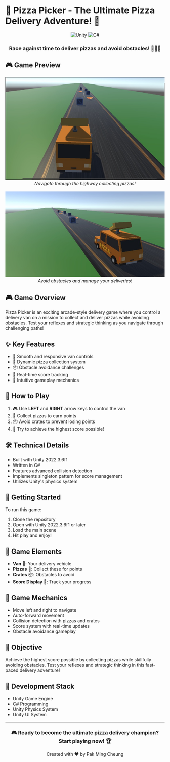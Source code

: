 # 🍕 Pizza Picker - The Ultimate Pizza Delivery Adventure! 🚚

<div align="center">
  <img src="https://img.shields.io/badge/unity-%23000000.svg?style=for-the-badge&logo=unity&logoColor=white" alt="Unity">
  <img src="https://img.shields.io/badge/C%23-%23239120.svg?style=for-the-badge&logo=c-sharp&logoColor=white" alt="C#">
  
  ### Race against time to deliver pizzas and avoid obstacles! 🏃‍♂️💨
</div>

## 🎮 Game Preview

<div align="center">
  <img src="images/Pizza_game.jpg" alt="Pizza Picker Gameplay" width="800">
  <br/>
  <em>Navigate through the highway collecting pizzas!</em>
  <br/><br/>
  <img src="images/pizza_1.jpg" alt="Pizza Picker Delivery" width="800">
  <br/>
  <em>Avoid obstacles and manage your deliveries!</em>
</div>

## 🎮 Game Overview

Pizza Picker is an exciting arcade-style delivery game where you control a delivery van on a mission to collect and deliver pizzas while avoiding obstacles. Test your reflexes and strategic thinking as you navigate through challenging paths!

## ✨ Key Features

- 🚐 Smooth and responsive van controls
- 🍕 Dynamic pizza collection system
- 📦 Obstacle avoidance challenges
- 💯 Real-time score tracking
- 🎯 Intuitive gameplay mechanics

## 🎯 How to Play

1. 🎮 Use **LEFT** and **RIGHT** arrow keys to control the van
2. 🍕 Collect pizzas to earn points
3. 📦 Avoid crates to prevent losing points
4. 🎯 Try to achieve the highest score possible!

## 🛠️ Technical Details

- Built with Unity 2022.3.6f1
- Written in C#
- Features advanced collision detection
- Implements singleton pattern for score management
- Utilizes Unity's physics system

## 🚀 Getting Started

To run this game:
1. Clone the repository
2. Open with Unity 2022.3.6f1 or later
3. Load the main scene
4. Hit play and enjoy!

## 🎨 Game Elements

- **Van** 🚚: Your delivery vehicle
- **Pizzas** 🍕: Collect these for points
- **Crates** 📦: Obstacles to avoid
- **Score Display** 💯: Track your progress

## 🎱 Game Mechanics

- Move left and right to navigate
- Auto-forward movement
- Collision detection with pizzas and crates
- Score system with real-time updates
- Obstacle avoidance gameplay

## 🎯 Objective

Achieve the highest score possible by collecting pizzas while skillfully avoiding obstacles. Test your reflexes and strategic thinking in this fast-paced delivery adventure!

## 🔧 Development Stack

- Unity Game Engine
- C# Programming
- Unity Physics System
- Unity UI System

---

<div align="center">
  <h3>🎮 Ready to become the ultimate pizza delivery champion? Start playing now! 🏆</h3>
  
  Created with ❤️ by Pak Ming Cheung
</div>
